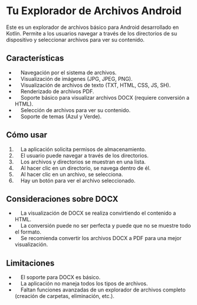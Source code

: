 # Tu Explorador de Archivos Android

Este es un explorador de archivos básico para Android desarrollado en Kotlin. Permite a los usuarios navegar a través de los directorios de su dispositivo y seleccionar archivos para ver su contenido.

## Características

*     Navegación por el sistema de archivos.
*     Visualización de imágenes (JPG, JPEG, PNG).
*     Visualización de archivos de texto (TXT, HTML, CSS, JS, SH).
*     Renderizado de archivos PDF.
*     Soporte básico para visualizar archivos DOCX (requiere conversión a HTML).
*     Selección de archivos para ver su contenido.
*     Soporte de temas (Azul y Verde).

## Cómo usar

1.      La aplicación solicita permisos de almacenamiento.
2.      El usuario puede navegar a través de los directorios.
3.      Los archivos y directorios se muestran en una lista.
4.      Al hacer clic en un directorio, se navega dentro de él.
5.      Al hacer clic en un archivo, se selecciona.
6.      Hay un botón para ver el archivo seleccionado.

## Consideraciones sobre DOCX

*     La visualización de DOCX se realiza convirtiendo el contenido a HTML.
*     La conversión puede no ser perfecta y puede que no se muestre todo el formato.
*     Se recomienda convertir los archivos DOCX a PDF para una mejor visualización.

## Limitaciones

*     El soporte para DOCX es básico.
*     La aplicación no maneja todos los tipos de archivos.
*     Faltan funciones avanzadas de un explorador de archivos completo (creación de carpetas, eliminación, etc.).
